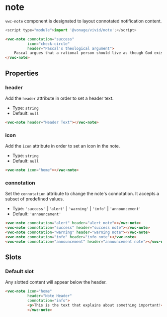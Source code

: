 # note

`vwc-note` component is designated to layout connotated notification content.

```js
<script type="module">import '@vonage/vivid/note';</script>
```

```html preview
<vwc-note connotation="success"
          icon="check-circle"
          header="Pascal's theological argument">
    Pascal argues that a rational person should live as though God exists and seek to believe in God. If God does not actually exist, such a person will have only a finite loss (some pleasures, luxury, etc.), whereas if God does exist, he stands to receive infinite gains (as represented by eternity in Heaven) and avoid infinite losses (eternity in Hell).
</vwc-note>
```

## Properties

### header
Add the `header` attribute in order to set a header text.

- Type: `string`
- Default: `null`

```html preview
<vwc-note header="Header Text"></vwc-note>
```

### icon
Add the `icon` attribute in order to set an icon in the note.

- Type: `string`
- Default: `null`

```html preview
<vwc-note icon="home"></vwc-note>
```

### connotation
Set the `connotation` attribute to change the note's connotation.
It accepts a subset of predefined values.

- Type: `'success'` | `'alert'` | `'warning'` | `'info'` | `'announcement'`
- Default: `'announcement'`

```html preview
<vwc-note connotation="alert" header="alert note"></vwc-note>
<vwc-note connotation="success" header="success note"></vwc-note>
<vwc-note connotation="warning" header="warning note"></vwc-note>
<vwc-note connotation="info" header="info note"></vwc-note>
<vwc-note connotation="announcement" header="announcement note"></vwc-note>
```

## Slots

### Default slot
Any slotted content will appear below the header.

```html preview
<vwc-note icon="home"
          header="Note Header"
          connotation="info">
          <p>This is the text that explains about something important!</p>
          </vwc-note>
```
